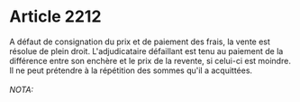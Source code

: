 # Article 2212

A défaut de consignation du prix et de paiement des frais, la vente est résolue de plein droit.   L'adjudicataire défaillant est tenu au paiement de la différence entre son enchère et le prix de la revente, si celui-ci est moindre. Il ne peut prétendre à la répétition des sommes qu'il a acquittées.<br/><br/><i>NOTA:</i>